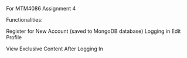 For MTM4086 Assignment 4

Functionalities: 

Register for New Account (saved to MongoDB database)
Logging in 
Edit Profile 

View Exclusive Content After Logging In
